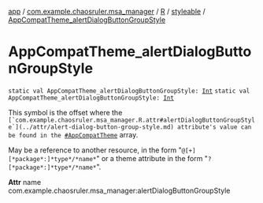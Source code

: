 [app](../../../index.md) / [com.example.chaosruler.msa_manager](../../index.md) / [R](../index.md) / [styleable](index.md) / [AppCompatTheme_alertDialogButtonGroupStyle](.)

# AppCompatTheme_alertDialogButtonGroupStyle

`static val AppCompatTheme_alertDialogButtonGroupStyle: `[`Int`](https://kotlinlang.org/api/latest/jvm/stdlib/kotlin/-int/index.html)
`static val AppCompatTheme_alertDialogButtonGroupStyle: `[`Int`](https://kotlinlang.org/api/latest/jvm/stdlib/kotlin/-int/index.html)

This symbol is the offset where the ``[`com.example.chaosruler.msa_manager.R.attr#alertDialogButtonGroupStyle`](../attr/alert-dialog-button-group-style.md) attribute's value can be found in the ``[`#AppCompatTheme`](-app-compat-theme.md) array.

May be a reference to another resource, in the form "`@[+][*package*:]*type*/*name*`" or a theme attribute in the form "`?[*package*:]*type*/*name*`".

**Attr**
name com.example.chaosruler.msa_manager:alertDialogButtonGroupStyle

